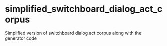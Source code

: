 # simplified_switchboard_dialog_act_corpus
Simplified version of switchboard dialog act corpus along with the generator code
